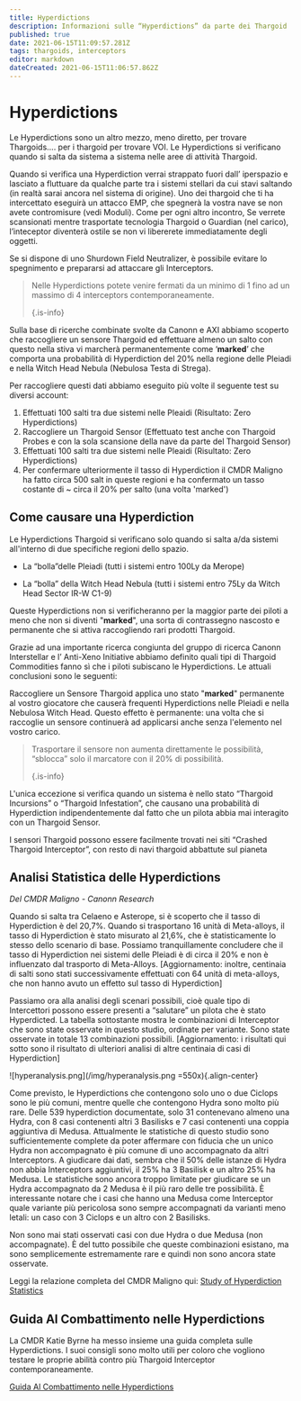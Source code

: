 ```yaml
---
title: Hyperdictions
description: Informazioni sulle “Hyperdictions” da parte dei Thargoid
published: true
date: 2021-06-15T11:09:57.281Z
tags: thargoids, interceptors
editor: markdown
dateCreated: 2021-06-15T11:06:57.862Z
---
```


# Hyperdictions

Le Hyperdictions sono un altro mezzo, meno diretto, per trovare Thargoids…. per i thargoid per trovare VOI. Le Hyperdictions si verificano quando si salta da sistema a sistema nelle aree di attività Thargoid.

Quando si verifica una Hyperdiction verrai strappato fuori dall’ iperspazio e lasciato a fluttuare da qualche parte tra i sistemi stellari da cui stavi saltando (in realtà sarai ancora nel sistema di origine). Uno dei thargoid che ti ha intercettato eseguirà un attacco EMP, che spegnerà la vostra nave se non avete contromisure (vedi Moduli). Come per ogni altro incontro, Se verrete scansionati mentre trasportate tecnologia Thargoid o Guardian (nel carico), l’inteceptor diventerà ostile se non vi libererete immediatamente degli oggetti.

Se si dispone di uno Shurdown Field Neutralizer, è possibile evitare lo spegnimento e prepararsi ad attaccare gli Interceptors.

> Nelle Hyperdictions potete venire fermati da un minimo di 1 fino ad un massimo di 4 interceptors contemporaneamente. 
> 
> {.is-info}

Sulla base di ricerche combinate svolte da Canonn e AXI abbiamo scoperto che raccogliere un sensore Thargoid ed effettuare almeno un salto con questo nella stiva vi marcherà permanentemente come ‘**marked**’ che comporta una probabilità di Hyperdiction del 20% nella regione delle Pleiadi e nella Witch Head Nebula (Nebulosa Testa di Strega).

Per raccogliere questi dati abbiamo eseguito più volte il seguente test su diversi account:

1. Effettuati 100 salti tra due sistemi nelle Pleaidi (Risultato: Zero Hyperdictions)
1. Raccogliere un Thargoid Sensor (Effettuato test anche con Thargoid Probes e con la sola scansione della nave da parte del Thargoid Sensor)
1. Effettuati 100 salti tra due sistemi nelle Pleaidi (Risultato: Zero Hyperdictions)
1. Per confermare ulteriormente il tasso di Hyperdiction il CMDR Maligno ha fatto circa 500 salt in queste regioni e ha confermato un tasso costante di ~ circa il 20% per salto (una volta 'marked')

## Come causare una Hyperdiction
Le Hyperdictions Thargoid si verificano solo quando si salta a/da sistemi all'interno di due specifiche regioni dello spazio.

- La “bolla”delle Pleiadi (tutti i sistemi entro 100Ly da Merope)

- La “bolla” della Witch Head Nebula (tutti i sistemi entro 75Ly da Witch Head Sector IR-W C1-9)

Queste Hyperdictions non si verificheranno per la maggior parte dei piloti a meno che non si diventi "**marked**", una sorta di contrassegno nascosto e permanente che si attiva raccogliendo rari prodotti Thargoid.

Grazie ad una importante ricerca congiunta del gruppo di ricerca Canonn Interstellar e l’ Anti-Xeno Initiative abbiamo definito quali tipi di Thargoid Commodities fanno sì che i piloti subiscano le Hyperdictions. Le attuali conclusioni sono le seguenti:

Raccogliere un Sensore Thargoid applica uno stato "**marked**" permanente al vostro giocatore che causerà frequenti Hyperdictions nelle Pleiadi e nella Nebulosa Witch Head. Questo effetto è permanente: una volta che si raccoglie un sensore continuerà ad applicarsi anche senza l'elemento nel vostro carico.

> Trasportare il sensore non aumenta direttamente le possibilità, “sblocca” solo il marcatore con il 20% di possibilità. 
> 
> {.is-info}

L'unica eccezione si verifica quando un sistema è nello stato “Thargoid Incursions” o “Thargoid Infestation”, che causano una probabilità di Hyperdiction indipendentemente dal fatto che un pilota abbia mai interagito con un Thargoid Sensor.

I sensori Thargoid possono essere facilmente trovati nei siti “Crashed Thargoid Interceptor”, con resto di navi thargoid abbattute sul pianeta

## Analisi Statistica delle Hyperdictions
*Del CMDR Maligno - Canonn Research*

Quando si salta tra Celaeno e Asterope, si è scoperto che il tasso di Hyperdiction è del 20,7%. Quando si trasportano 16 unità di Meta-alloys, il tasso di Hyperdiction è stato misurato al 21,6%, che è statisticamente lo stesso dello scenario di base. Possiamo tranquillamente concludere che il tasso di Hyperdiction nei sistemi delle Pleiadi è di circa il 20% e non è influenzato dal trasporto di Meta-Alloys. [Aggiornamento: inoltre, centinaia di salti sono stati successivamente effettuati con 64 unità di meta-alloys, che non hanno avuto un effetto sul tasso di Hyperdiction]

Passiamo ora alla analisi degli scenari possibili, cioè quale tipo di Intercettori possono essere presenti a “salutare” un pilota che è stato Hyperdicted.  La tabella sottostante mostra le combinazioni di Interceptor che sono state osservate in questo studio, ordinate per variante.  Sono state osservate in totale 13 combinazioni possibili.  [Aggiornamento: i risultati qui sotto sono il risultato di ulteriori analisi di altre centinaia di casi di Hyperdiction]

![hyperanalysis.png](/img/hyperanalysis.png =550x){.align-center}

Come previsto, le Hyperdictions che contengono solo uno o due Ciclops sono le più comuni, mentre quelle che contengono Hydra sono molto più rare. Delle 539 hyperdiction documentate, solo 31 contenevano almeno una Hydra, con 8 casi contenenti altri 3 Basilisks e 7 casi contenenti una coppia aggiuntiva di Medusa. Attualmente le statistiche di questo studio sono sufficientemente complete da poter affermare con fiducia che un unico Hydra non accompagnato è più comune di uno accompagnato da altri Interceptors. A giudicare dai dati, sembra che il 50% delle istanze di Hydra non abbia Interceptors aggiuntivi, il 25% ha 3 Basilisk e un altro 25% ha Medusa. Le statistiche sono ancora troppo limitate per giudicare se un Hydra accompagnato da 2 Medusa è il più raro delle tre possibilità. È interessante notare che i casi che hanno una Medusa come Interceptor quale variante più pericolosa sono sempre accompagnati da varianti meno letali: un caso con 3 Ciclops e un altro con 2 Basilisks.

Non sono mai stati osservati casi con due Hydra o due Medusa (non accompagnate). È del tutto possibile che queste combinazioni esistano, ma sono semplicemente estremamente rare e quindi non sono ancora state osservate.

Leggi la relazione completa del CMDR Maligno qui: [Study of Hyperdiction Statistics](https://canonn.science/codex/study-of-hyperdiction-statistics/)

## Guida Al Combattimento nelle Hyperdictions

La CMDR Katie Byrne ha messo insieme una guida completa sulle Hyperdictions.  I suoi consigli sono molto utili per coloro che vogliono testare le proprie abilità contro più Thargoid Interceptor contemporaneamente.

[Guida Al Combattimento nelle Hyperdictions](https://youtu.be/MpC02cetBlY)